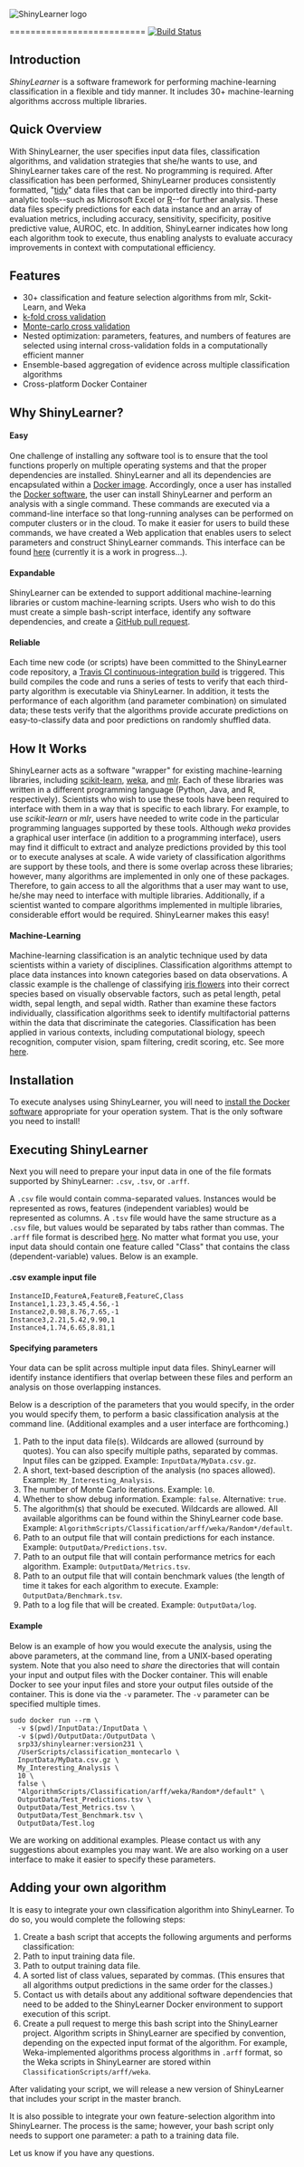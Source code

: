 ![ShinyLearner logo](Web/shinylearner/www/Logo_Small.jpg)

==========================
[![Build Status](https://travis-ci.org/srp33/ShinyLearner.svg?branch=master)](https://travis-ci.org/srp33/ShinyLearner)

## Introduction

*ShinyLearner* is a software framework for performing machine-learning classification in a flexible and tidy manner. It includes 30+ machine-learning algorithms accross multiple libraries.

## Quick Overview

With ShinyLearner, the user specifies input data files, classification algorithms, and validation strategies that she/he wants to use, and ShinyLearner takes care of the rest. No programming is required. After classification has been performed, ShinyLearner produces consistently formatted, "[tidy](http://vita.had.co.nz/papers/tidy-data.pdf)" data files that can be imported directly into third-party analytic tools--such as Microsoft Excel or [R](http://www.r-project.org/)--for further analysis. These data files specify predictions for each data instance and an array of evaluation metrics, including accuracy, sensitivity, specificity, positive predictive value, AUROC, etc. In addition, ShinyLearner indicates how long each algorithm took to execute, thus enabling analysts to evaluate accuracy improvements in context with computational efficiency.

## Features

* 30+ classification and feature selection algorithms from mlr, Sckit-Learn, and Weka
* [k-fold cross validation](https://en.wikipedia.org/wiki/Cross-validation_(statistics)#k-fold_cross-validation)
* [Monte-carlo cross validation](https://en.wikipedia.org/wiki/Cross-validation_(statistics)#Repeated_random_sub-sampling_validation)
* Nested optimization: parameters, features, and numbers of features are selected using internal cross-validation folds in a computationally efficient manner
* Ensemble-based aggregation of evidence across multiple classification algorithms
* Cross-platform Docker Container

## Why ShinyLearner?

#### Easy

One challenge of installing any software tool is to ensure that the tool functions properly on multiple operating systems and that the proper dependencies are installed. ShinyLearner and all its dependencies are encapsulated within a [Docker image](https://hub.docker.com/r/srp33/shinylearner). Accordingly, once a user has installed the [Docker software](https://www.docker.com), the user can install ShinyLearner and perform an analysis with a single command. These commands are executed via a command-line interface so that long-running analyses can be performed on computer clusters or in the cloud. To make it easier for users to build these commands, we have created a Web application that enables users to select parameters and construct ShinyLearner commands. This interface can be found [here](http://shinylearner.byu.edu) (currently it is a work in progress...).


#### Expandable

ShinyLearner can be extended to support additional machine-learning libraries or custom machine-learning scripts. Users who wish to do this must create a simple bash-script interface, identify any software dependencies, and create a [GitHub pull request](https://help.github.com/articles/about-pull-requests/).

#### Reliable

Each time new code (or scripts) have been committed to the ShinyLearner code repository, a [Travis CI continuous-integration build](https://travis-ci.org/srp33/ShinyLearner) is triggered. This build compiles the code and runs a series of tests to verify that each third-party algorithm is executable via ShinyLearner. In addition, it tests the performance of each algorithm (and parameter combination) on simulated data; these tests verify that the algorithms provide accurate predictions on easy-to-classify data and poor predictions on randomly shuffled data.

## How It Works

ShinyLearner acts as a software "wrapper" for existing machine-learning libraries, including [scikit-learn](http://scikit-learn.org/stable), [weka](http://www.cs.waikato.ac.nz/ml/weka), and [mlr](https://mlr-org.github.io/mlr-tutorial/release/html). Each of these libraries was written in a different programming language (Python, Java, and R, respectively). Scientists who wish to use these tools have been required to interface with them in a way that is specific to each library. For example, to use *scikit-learn* or *mlr*, users have needed to write code in the particular programming languages supported by these tools. Although *weka* provides a graphical user interface (in addition to a programming interface), users may find it difficult to extract and analyze predictions provided by this tool or to execute analyses at scale. A wide variety of classification algorithms are support by these tools, and there is some overlap across these libraries; however, many algorithms are implemented in only one of these packages. Therefore, to gain access to all the algorithms that a user may want to use, he/she may need to interface with multiple libraries. Additionally, if a scientist wanted to compare algorithms implemented in multiple libraries, considerable effort would be required. ShinyLearner makes this easy!

#### Machine-Learning

Machine-learning classification is an analytic technique used by data scientists within a variety of disciplines. Classification algorithms attempt to place data instances into known categories based on data observations. A classic example is the challenge of classifying [iris flowers](https://en.wikipedia.org/wiki/Iris_flower_data_set) into their correct species based on visually observable factors, such as petal length, petal width, sepal length, and sepal width. Rather than examine these factors individually, classification algorithms seek to identify multifactorial patterns within the data that discriminate the categories. Classification has been applied in various contexts, including computational biology, speech recognition, computer vision, spam filtering, credit scoring, etc. See more [here](https://en.wikipedia.org/wiki/Statistical_classification#Application_domains).

## Installation

To execute analyses using ShinyLearner, you will need to [install the Docker software](https://docs.docker.com/engine/installation) appropriate for your operation system. That is the only software you need to install!

## Executing ShinyLearner

Next you will need to prepare your input data in one of the file formats supported by ShinyLearner: ```.csv```, ```.tsv```, or ```.arff```.

A ```.csv``` file would contain comma-separated values. Instances would be represented as rows, features (independent variables) would be represented as columns. A ```.tsv``` file would have the same structure as a ```.csv``` file, but values would be separated by tabs rather than commas. The ```.arff``` file format is described [here](http://www.cs.waikato.ac.nz/ml/weka/arff.html). No matter what format you use, your input data should contain one feature called "Class" that contains the class (dependent-variable) values. Below is an example.

#### .csv example input file

```
InstanceID,FeatureA,FeatureB,FeatureC,Class
Instance1,1.23,3.45,4.56,-1
Instance2,0.98,8.76,7.65,-1
Instance3,2.21,5.42,9.90,1
Instance4,1.74,6.65,8.81,1
```

#### Specifying parameters

Your data can be split across multiple input data files. ShinyLearner will identify instance identifiers that overlap between these files and perform an analysis on those overlapping instances.

Below is a description of the parameters that you would specify, in the order you would specify them, to perform a basic classification analysis at the command line. (Additional examples and a user interface are forthcoming.)

1. Path to the input data file(s). Wildcards are allowed (surround by quotes). You can also specify multiple paths, separated by commas. Input files can be gzipped. Example: ```InputData/MyData.csv.gz```.
2. A short, text-based description of the analysis (no spaces allowed). Example: ```My_Interesting_Analysis```.
3. The number of Monte Carlo iterations. Example: ```l0```.
4. Whether to show debug information. Example: ```false```. Alternative: ```true```.
5. The algorithm(s) that should be executed. Wildcards are allowed. All available algorithms can be found within the ShinyLearner code base. Example: ```AlgorithmScripts/Classification/arff/weka/Random*/default```.
6. Path to an output file that will contain predictions for each instance. Example: ```OutputData/Predictions.tsv```.
7. Path to an output file that will contain performance metrics for each algorithm. Example: ```OutputData/Metrics.tsv```.
8. Path to an output file that will contain benchmark values (the length of time it takes for each algorithm to execute. Example: ```OutputData/Benchmark.tsv```.
9. Path to a log file that will be created. Example: ```OutputData/log```.

#### Example

Below is an example of how you would execute the analysis, using the above parameters, at the command line, from a UNIX-based operating system. Note that you also need to *share* the directories that will contain your input and output files with the Docker container. This will enable Docker to see your input files and store your output files outside of the container. This is done via the ```-v``` parameter. The ```-v``` parameter can be specified multiple times.

```
sudo docker run --rm \
  -v $(pwd)/InputData:/InputData \
  -v $(pwd)/OutputData:/OutputData \
  srp33/shinylearner:version231 \
  /UserScripts/classification_montecarlo \
  InputData/MyData.csv.gz \
  My_Interesting_Analysis \
  10 \
  false \
  "AlgorithmScripts/Classification/arff/weka/Random*/default" \
  OutputData/Test_Predictions.tsv \
  OutputData/Test_Metrics.tsv \
  OutputData/Test_Benchmark.tsv \
  OutputData/Test.log
```

We are working on additional examples. Please contact us with any suggestions about examples you may want. We are also working on a user interface to make it easier to specify these parameters.

## Adding your own algorithm

It is easy to integrate your own classification algorithm into ShinyLearner. To do so, you would complete the following steps:

1. Create a bash script that accepts the following arguments and performs classification:
  1. Path to input training data file.
  2. Path to output training data file.
  3. A sorted list of class values, separated by commas. (This ensures that all algorithms output predictions in the same order for the classes.)
2. Contact us with details about any additional software dependencies that need to be added to the ShinyLearner Docker environment to support execution of this script.
3. Create a pull request to merge this bash script into the ShinyLearner project. Algorithm scripts in ShinyLearner are specified by convention, depending on the expected input format of the algorithm. For example, Weka-implemented algorithms process algorithms in ```.arff``` format, so the Weka scripts in ShinyLearner are stored within ```ClassificationScripts/arff/weka```.

After validating your script, we will release a new version of ShinyLearner that includes your script in the master branch.

It is also possible to integrate your own feature-selection algorithm into ShinyLearner. The process is the same; however, your bash script only needs to support one parameter: a path to a training data file.

Let us know if you have any questions.
